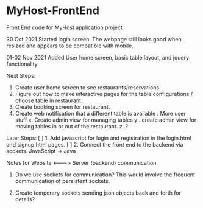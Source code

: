 # MyHost-FrontEnd
Front End code for MyHost application project

30 Oct 2021
Started login screen. The webpage still looks good when resized and appears to be compatible with mobile.

01-02 Nov 2021
Added User home screen, basic table layout, and jquery functionality

Next Steps:
1. Create user home screen to see restaurants/reservations.
2. Figure out how to make interactive pages for the table configurations / choose table in restaurant.
3. Create booking screen for restaurant.
4. Create web notification that a different table is available
 . More user stuff
x. Create admin view for managing tables
y . create admin view for moving tables in or out of the restaurant. 
z. ? 

Later Steps:
[ ] 1. Add javascript for login and registration in the login.html and signup.html pages. 
[ ] 2. Connect the front end to the backend via sockets. JavaScript -> Java



Notes for Website <---> Server (backend) communication
1. Do we use sockets for communication? 
   This would involve the frequent communication of persistent sockets.

2. Create temporary sockets sending json objects back and forth for details? 






